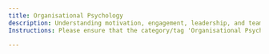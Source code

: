 ```yaml
---
title: Organisational Psychology
description: Understanding motivation, engagement, leadership, and team dynamics.
Instructions: Please ensure that the category/tag 'Organisational Psychology' is only applied to content specifically related to understanding motivation, engagement, leadership, and team dynamics.

---
```


